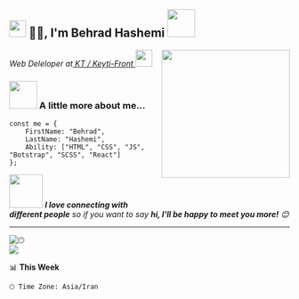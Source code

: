<h2><img src="https://emojis.slackmojis.com/emojis/images/1531849430/4246/blob-sunglasses.gif?1531849430" width="30"/> 🙏🏻, I'm Behrad Hashemi <img src="https://media.giphy.com/media/12oufCB0MyZ1Go/giphy.gif" width="50"></h2>
<img align='right' src="https://media.giphy.com/media/M9gbBd9nbDrOTu1Mqx/giphy.gif" width="230">
<p><em>Web Deleloper at<a href="https://keyti-front.netlify.app/"> KT / Keyti-Front
</a><img src="https://media.giphy.com/media/WUlplcMpOCEmTGBtBW/giphy.gif" width="30"> 
</em></p>

### <img src="https://media.giphy.com/media/VgCDAzcKvsR6OM0uWg/giphy.gif" width="50"> A little more about me...  

```JS
const me = {
    FirstName: "Behrad",
    LastName: "Hashemi",
    Ability: ["HTML", "CSS", "JS", "Botstrap", "SCSS", "React"]
};
```

<img src="https://media.giphy.com/media/LnQjpWaON8nhr21vNW/giphy.gif" width="60"> <em><b>I love connecting with different people</b> so if you want to say <b>hi, I'll be happy to meet you more!</b> 😊</em>

---
<!--START_SECTION:waka-->
![🕑︎](http://img.shields.io/badge/Code%20Time-2%2C178%20hrs%2041%20mins-blue)
<br>
[![](https://visitcount.itsvg.in/api?id=BehradHashemi&icon=0&color=0)](https://visitcount.itsvg.in)

📊 **This Week** 

```text
🕑︎ Time Zone: Asia/Iran
```
